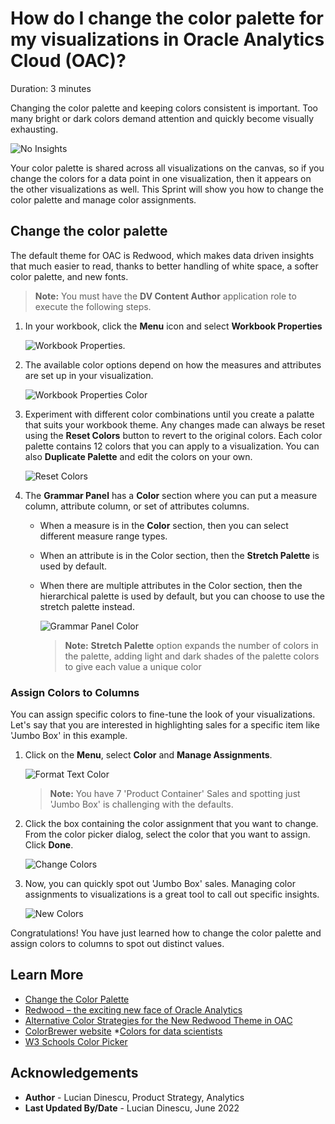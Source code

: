 # How do I change the color palette for my visualizations in Oracle Analytics Cloud (OAC)?

Duration: 3 minutes

Changing the color palette and keeping colors consistent is important. Too many bright or dark colors demand attention and quickly become visually exhausting.

   ![No Insights](images/color-redwood-vs-neon.png)

Your color palette is shared across all visualizations on the canvas, so if you change the colors for a data point in one visualization, then it appears on the other visualizations as well. This Sprint will show you how to change the color palette and manage color assignments.

## Change the color palette

The default theme for OAC is Redwood, which makes data driven insights that much easier to read, thanks to better handling of white space, a softer color palette, and new fonts.
   > **Note:** You must have the **DV Content Author** application role to execute the following steps.

1. In your workbook, click the **Menu** icon and select **Workbook Properties**

   ![Workbook Properties](images/workbook-properties.png).  

2. The available color options depend on how the measures and attributes are set up in your visualization.

   ![Workbook Properties Color](images/workbook-properties-color.png)

3. Experiment with different color combinations until you create a palatte that suits your workbook theme. Any changes made can always be reset using the **Reset Colors** button to revert to the original colors. Each color palette contains 12 colors that you can apply to a visualization. You can also **Duplicate Palette** and edit the colors on your own.

    ![Reset Colors](images/reset-colors.png)   

4. The **Grammar Panel** has a **Color** section where you can put a measure column, attribute column, or set of attributes columns.  
   - When a measure is in the **Color** section, then you can select different measure range types.
   - When an attribute is in the Color section, then the **Stretch Palette** is used by default.
   - When there are multiple attributes in the Color section, then the hierarchical palette is used by default, but you can choose to use the stretch palette instead.

     ![Grammar Panel Color](images/grammar-panel-color.png)

      >**Note:** **Stretch Palette** option expands the number of colors in the palette, adding light and dark shades of the palette colors to give each value a unique color

### Assign Colors to Columns
You can assign specific colors to fine-tune the look of your visualizations. Let's say that you are interested in highlighting sales for a specific item like 'Jumbo Box' in this example.

1. Click on the **Menu**, select **Color** and **Manage Assignments**.  

   ![Format Text Color](images/manage-assignments.png)  
     > **Note:** You have 7 'Product Container' Sales and spotting just 'Jumbo Box' is challenging with the defaults.

2. Click the box containing the color assignment that you want to change. From the color picker dialog, select the color that you want to assign. Click **Done**.

   ![Change Colors](images/manage-assignments-change.png)   

6. Now, you can quickly spot out 'Jumbo Box' sales. Managing color assignments to visualizations is a great tool to call out specific insights.

   ![New Colors](images/manage-assignments-new.png)  



Congratulations! You have just learned how to change the color palette and assign colors to columns to spot out distinct values.


## Learn More
* [Change the Color Palette](https://docs.oracle.com/en/cloud/paas/analytics-cloud/acubi/apply-color-visualizations.html#GUID-408A711F-6C66-4126-BBFF-46926128A91D)
* [Redwood – the exciting new face of Oracle Analytics](https://blogs.oracle.com/analytics/post/redwood-is-coming-to-oracle-analytics)
* [Alternative Color Strategies for the New Redwood Theme in OAC](https://vlamis.com/alternative-color-strategies-for-the-new-redwood-theme-in-oac/)
* [ColorBrewer website](http://colorbrewer2.org/)
*[Colors for data scientists](https://medialab.github.io/iwanthue/)
* [W3 Schools Color Picker](https://www.w3schools.com/colors/colors_picker.asp)

## Acknowledgements
* **Author** - Lucian Dinescu, Product Strategy, Analytics
* **Last Updated By/Date** - Lucian Dinescu,  June 2022
